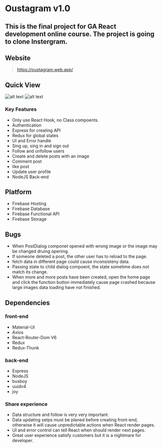 # Oustagram v1.0

## This is the final project for GA React development online course. The project is going to clone Instergram.

## Website

> https://oustagram.web.app/

## Quick View

![alt text](https://github.com/paddychang/Oustagram/tree/main/front-end/src/assets/img/ScreenShot-1.png?raw=true)
![alt text](https://github.com/paddychang/Oustagram/tree/main/front-end/src/assets/img/ScreenShot-2.png?raw=true)

### Key Features

- Only use React Hook, no Class compoents.
- Authentication
- Express for creating API
- Redux for global states
- UI and Error handle
- Sing up, sing in and sign out
- Follow and unfollow users
- Create and delete posts with an image
- Comment post
- like post
- Update user profile
- NodeJS Back-end

## Platform

- Firebase Hosting
- Firebase Database
- Firebase Functional API
- Firebase Storage

## Bugs

- When PostDialog componet opened with wrong image or the image may be changed druing opening.
- If someone deleted a post, the other user has to reload to the page.
- fetch data in different page could cause inconsisteny data.
- Passing state to child dialog compoent, the state sometime does not match its change.
- When more and more posts have been created, open the home page and click the function button immediately cause page crashed because large images data loading have not finished.

## Dependencies

### front-end

- Material-UI
- Axios
- React-Router-Dom V6
- Redux
- Redux-Thunk

### back-end

- Express
- NodeJS
- busboy
- uuidv4
- joy

### Share experience

- Data structure and follow is very very important.
- Data updating setps must be planed before creating front-end, otherwise it will cause unpredictable actions when React render pages.
- UI and error control can tell React when should render next pages.
- Great user experience satisfy customers but it is a nightmare for developer.
